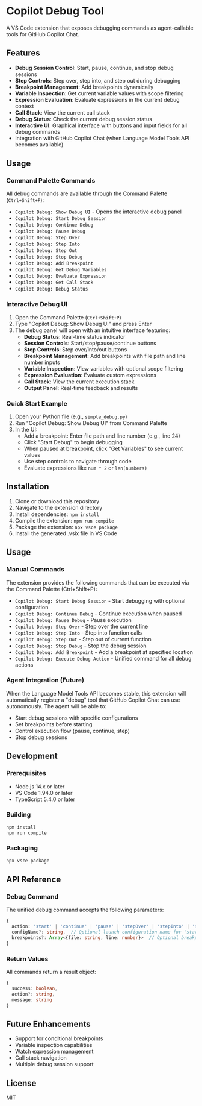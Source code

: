 # Copilot Debug Tool

A VS Code extension that exposes debugging commands as agent-callable tools for GitHub Copilot Chat.

## Features

- **Debug Session Control**: Start, pause, continue, and stop debug sessions
- **Step Controls**: Step over, step into, and step out during debugging
- **Breakpoint Management**: Add breakpoints dynamically
- **Variable Inspection**: Get current variable values with scope filtering
- **Expression Evaluation**: Evaluate expressions in the current debug context
- **Call Stack**: View the current call stack
- **Debug Status**: Check the current debug session status
- **Interactive UI**: Graphical interface with buttons and input fields for all debug commands
- Integration with GitHub Copilot Chat (when Language Model Tools API becomes available)

## Usage

### Command Palette Commands

All debug commands are available through the Command Palette (`Ctrl+Shift+P`):

- `Copilot Debug: Show Debug UI` - Opens the interactive debug panel
- `Copilot Debug: Start Debug Session`
- `Copilot Debug: Continue Debug`
- `Copilot Debug: Pause Debug`
- `Copilot Debug: Step Over`
- `Copilot Debug: Step Into`
- `Copilot Debug: Step Out`
- `Copilot Debug: Stop Debug`
- `Copilot Debug: Add Breakpoint`
- `Copilot Debug: Get Debug Variables`
- `Copilot Debug: Evaluate Expression`
- `Copilot Debug: Get Call Stack`
- `Copilot Debug: Debug Status`

### Interactive Debug UI

1. Open the Command Palette (`Ctrl+Shift+P`)
2. Type "Copilot Debug: Show Debug UI" and press Enter
3. The debug panel will open with an intuitive interface featuring:
   - **Debug Status**: Real-time status indicator
   - **Session Controls**: Start/stop/pause/continue buttons
   - **Step Controls**: Step over/into/out buttons
   - **Breakpoint Management**: Add breakpoints with file path and line number inputs
   - **Variable Inspection**: View variables with optional scope filtering
   - **Expression Evaluation**: Evaluate custom expressions
   - **Call Stack**: View the current execution stack
   - **Output Panel**: Real-time feedback and results

### Quick Start Example

1. Open your Python file (e.g., `simple_debug.py`)
2. Run "Copilot Debug: Show Debug UI" from Command Palette
3. In the UI:
   - Add a breakpoint: Enter file path and line number (e.g., line 24)
   - Click "Start Debug" to begin debugging
   - When paused at breakpoint, click "Get Variables" to see current values
   - Use step controls to navigate through code
   - Evaluate expressions like `num * 2` or `len(numbers)`

## Installation

1. Clone or download this repository
2. Navigate to the extension directory
3. Install dependencies: `npm install`
4. Compile the extension: `npm run compile`
5. Package the extension: `npx vsce package`
6. Install the generated .vsix file in VS Code

## Usage

### Manual Commands

The extension provides the following commands that can be executed via the Command Palette (Ctrl+Shift+P):

- `Copilot Debug: Start Debug Session` - Start debugging with optional configuration
- `Copilot Debug: Continue Debug` - Continue execution when paused
- `Copilot Debug: Pause Debug` - Pause execution
- `Copilot Debug: Step Over` - Step over the current line
- `Copilot Debug: Step Into` - Step into function calls
- `Copilot Debug: Step Out` - Step out of current function
- `Copilot Debug: Stop Debug` - Stop the debug session
- `Copilot Debug: Add Breakpoint` - Add a breakpoint at specified location
- `Copilot Debug: Execute Debug Action` - Unified command for all debug actions

### Agent Integration (Future)

When the Language Model Tools API becomes stable, this extension will automatically register a "debug" tool that GitHub Copilot Chat can use autonomously. The agent will be able to:

- Start debug sessions with specific configurations
- Set breakpoints before starting
- Control execution flow (pause, continue, step)
- Stop debug sessions

## Development

### Prerequisites

- Node.js 14.x or later
- VS Code 1.94.0 or later
- TypeScript 5.4.0 or later

### Building

```bash
npm install
npm run compile
```

### Packaging

```bash
npx vsce package
```

## API Reference

### Debug Command

The unified debug command accepts the following parameters:

```typescript
{
  action: 'start' | 'continue' | 'pause' | 'stepOver' | 'stepInto' | 'stepOut' | 'stop',
  configName?: string,  // Optional launch configuration name for 'start' action
  breakpoints?: Array<{file: string, line: number}>  // Optional breakpoints to set
}
```

### Return Values

All commands return a result object:

```typescript
{
  success: boolean,
  action?: string,
  message: string
}
```

## Future Enhancements

- Support for conditional breakpoints
- Variable inspection capabilities
- Watch expression management
- Call stack navigation
- Multiple debug session support

## License

MIT
